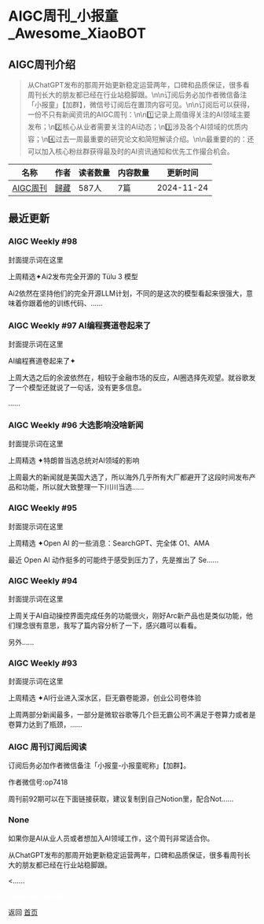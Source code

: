 # AIGC周刊_小报童_Awesome_XiaoBOT

## AIGC周刊介绍
> 从ChatGPT发布的那周开始更新稳定运营两年，口碑和品质保证，很多看周刊长大的朋友都已经在行业站稳脚跟。\n\n订阅后务必加作者微信备注「小报童」【加群】，微信号订阅后在置顶内容可见。\n\n订阅后可以获得，一份不只有新闻资讯的AIGC周刊：\n\n1️⃣记录上周值得关注的AI领域主要发布；\n2️⃣核心从业者需要关注的AI动态；\n3️⃣涉及各个AI领域的优质内容；\n4️⃣过去一周最重要的研究论文和简短解读介绍。\n\n最重要的的：还可以加入核心粉丝群获得最及时的AI资讯通知和优先工作撮合机会。  
  


|名称|作者|读者数量|内容数量|更新时间|
|---|---|---|---|---|
|[AIGC周刊](https://xiaobot.net/p/guizangNews?refer=0b133df9-27dc-423b-8101-639049001c13)|[歸藏](https://x.com/op7418)|587人|7篇|2024-11-24|

## 最近更新
### AIGC Weekly #98

封面提示词在这里

上周精选✦Ai2发布完全开源的 Tülu 3 模型

Ai2依然在坚持他们的完全开源LLM计划，不同的是这次的模型看起来很强大，意味着你跟着他的训练代码、......

### AIGC Weekly #97 AI编程赛道卷起来了

封面提示词在这里

AI编程赛道卷起来了✦

上周大选之后的余波依然在，相较于金融市场的反应，AI圈选择先观望。就谷歌发了一个模型还就说了一句话，没有更多信息。

......

### AIGC Weekly #96 大选影响没啥新闻

封面提示词在这里

上周精选 ✦特朗普当选总统对AI领域的影响

上周最大的新闻就是美国大选了，所以海外几乎所有大厂都避开了这段时间发布产品和功能，所以就大致整理一下川川当选......

### AIGC Weekly #95

封面提示词在这里

上周精选 ✦Open AI 的一些消息：SearchGPT、完全体 O1、AMA

最近 Open AI 动作挺多的可能终于感受到压力了，先是推出了 Se......

### AIGC Weekly #94

封面提示词在这里

上周关于AI自动操控界面完成任务的功能很火，刚好Arc新产品也是类似功能，他们理念很有意思，我写了篇内容分析了一下，感兴趣可以看看。

另外......

### AIGC Weekly #93

封面提示词在这里

上周精选 ✦AI行业进入深水区，巨无霸卷能源，创业公司卷体验

上周两部分新闻最多，一部分是微软谷歌等几个巨无霸公司不满足于卷算力或者是卷算力达到了瓶颈，......

### AIGC 周刊订阅后阅读

订阅后务必加作者微信备注「小报童-小报童昵称」【加群】。

作者微信号:op7418

周刊前92期可以在下面链接获取，建议复制到自己Notion里，配合Not......

### None

如果你是AI从业人员或者想加入AI领域工作，这个周刊非常适合你。

从ChatGPT发布的那周开始更新稳定运营两年，口碑和品质保证，很多看周刊长大的朋友都已经在行业站稳脚跟。

<......


<a href="https://github.com/Reno9527/awesome-xiaobot" style="color: white; text-decoration: none;">awesome-xiaobot</a>

返回 [首页](../README.md)

